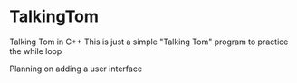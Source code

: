 # TalkingTom
Talking Tom in C++
This is just a simple "Talking Tom" program to practice the while loop

Planning on adding a user interface
